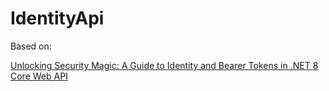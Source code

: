 # IdentityApi

Based on:

[Unlocking Security Magic: A Guide to Identity and Bearer Tokens in .NET 8 Core Web API](https://www.youtube.com/watch?v=ogso8UghANY)
